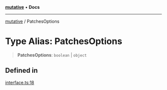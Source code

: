 [**mutative**](../README.md) • **Docs**

***

[mutative](../README.md) / PatchesOptions

# Type Alias: PatchesOptions

> **PatchesOptions**: `boolean` \| `object`

## Defined in

[interface.ts:18](https://github.com/unadlib/mutative/blob/4e5a64df3bd670123a9179420fc5820dbbf11915/src/interface.ts#L18)
